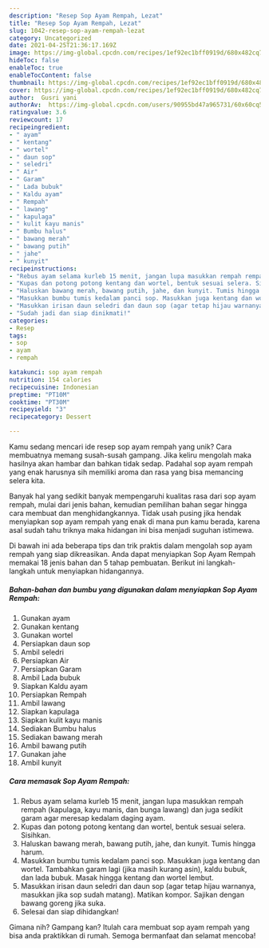 ```yaml
---
description: "Resep Sop Ayam Rempah, Lezat"
title: "Resep Sop Ayam Rempah, Lezat"
slug: 1042-resep-sop-ayam-rempah-lezat
category: Uncategorized
date: 2021-04-25T21:36:17.169Z
image: https://img-global.cpcdn.com/recipes/1ef92ec1bff0919d/680x482cq70/sop-ayam-rempah-foto-resep-utama.jpg
hideToc: false
enableToc: true
enableTocContent: false
thumbnail: https://img-global.cpcdn.com/recipes/1ef92ec1bff0919d/680x482cq70/sop-ayam-rempah-foto-resep-utama.jpg
cover: https://img-global.cpcdn.com/recipes/1ef92ec1bff0919d/680x482cq70/sop-ayam-rempah-foto-resep-utama.jpg
author:  Gusri yani
authorAv:  https://img-global.cpcdn.com/users/90955bd47a965731/60x60cq50/avatar.jpg
ratingvalue: 3.6
reviewcount: 17
recipeingredient:
- " ayam"
- " kentang"
- " wortel"
- " daun sop"
- " seledri"
- " Air"
- " Garam"
- " Lada bubuk"
- " Kaldu ayam"
- " Rempah"
- " lawang"
- " kapulaga"
- " kulit kayu manis"
- " Bumbu halus"
- " bawang merah"
- " bawang putih"
- " jahe"
- " kunyit"
recipeinstructions:
- "Rebus ayam selama kurleb 15 menit, jangan lupa masukkan rempah rempah (kapulaga, kayu manis, dan bunga lawang) dan juga sedikit garam agar meresap kedalam daging ayam."
- "Kupas dan potong potong kentang dan wortel, bentuk sesuai selera. Sisihkan."
- "Haluskan bawang merah, bawang putih, jahe, dan kunyit. Tumis hingga harum."
- "Masukkan bumbu tumis kedalam panci sop. Masukkan juga kentang dan wortel. Tambahkan garam lagi (jika masih kurang asin), kaldu bubuk, dan lada bubuk. Masak hingga kentang dan wortel lembut."
- "Masukkan irisan daun seledri dan daun sop (agar tetap hijau warnanya, masukkan jika sop sudah matang). Matikan kompor. Sajikan dengan bawang goreng jika suka."
- "Sudah jadi dan siap dinikmati!"
categories:
- Resep
tags:
- sop
- ayam
- rempah

katakunci: sop ayam rempah 
nutrition: 154 calories
recipecuisine: Indonesian
preptime: "PT10M"
cooktime: "PT30M"
recipeyield: "3"
recipecategory: Dessert

---
```



Kamu sedang mencari ide resep sop ayam rempah yang unik? Cara membuatnya memang susah-susah gampang. Jika keliru mengolah maka hasilnya akan hambar dan bahkan tidak sedap. Padahal sop ayam rempah yang enak harusnya sih memiliki aroma dan rasa yang bisa memancing selera kita.




Banyak hal yang sedikit banyak mempengaruhi kualitas rasa dari sop ayam rempah, mulai dari jenis bahan, kemudian pemilihan bahan segar hingga cara membuat dan menghidangkannya. Tidak usah pusing jika hendak menyiapkan sop ayam rempah yang enak di mana pun kamu berada, karena asal sudah tahu triknya maka hidangan ini bisa menjadi suguhan istimewa.


Di bawah ini ada beberapa tips dan trik praktis dalam mengolah sop ayam rempah yang siap dikreasikan. Anda dapat menyiapkan Sop Ayam Rempah memakai 18 jenis bahan dan 5 tahap pembuatan. Berikut ini langkah-langkah untuk menyiapkan hidangannya.

<!--inarticleads1-->

##### Bahan-bahan dan bumbu yang digunakan dalam menyiapkan Sop Ayam Rempah:

1. Gunakan  ayam
1. Gunakan  kentang
1. Gunakan  wortel
1. Persiapkan  daun sop
1. Ambil  seledri
1. Persiapkan  Air
1. Persiapkan  Garam
1. Ambil  Lada bubuk
1. Siapkan  Kaldu ayam
1. Persiapkan  Rempah
1. Ambil  lawang
1. Siapkan  kapulaga
1. Siapkan  kulit kayu manis
1. Sediakan  Bumbu halus
1. Sediakan  bawang merah
1. Ambil  bawang putih
1. Gunakan  jahe
1. Ambil  kunyit




<!--inarticleads2-->

##### Cara memasak Sop Ayam Rempah:

1. Rebus ayam selama kurleb 15 menit, jangan lupa masukkan rempah rempah (kapulaga, kayu manis, dan bunga lawang) dan juga sedikit garam agar meresap kedalam daging ayam.
1. Kupas dan potong potong kentang dan wortel, bentuk sesuai selera. Sisihkan.
1. Haluskan bawang merah, bawang putih, jahe, dan kunyit. Tumis hingga harum.
1. Masukkan bumbu tumis kedalam panci sop. Masukkan juga kentang dan wortel. Tambahkan garam lagi (jika masih kurang asin), kaldu bubuk, dan lada bubuk. Masak hingga kentang dan wortel lembut.
1. Masukkan irisan daun seledri dan daun sop (agar tetap hijau warnanya, masukkan jika sop sudah matang). Matikan kompor. Sajikan dengan bawang goreng jika suka.
1. Selesai dan siap dihidangkan!



Gimana nih? Gampang kan? Itulah cara membuat sop ayam rempah yang bisa anda praktikkan di rumah. Semoga bermanfaat dan selamat mencoba!
